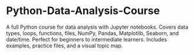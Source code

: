 # Python-Data-Analysis-Course
A full Python course for data analysis with Jupyter notebooks. Covers data types, loops, functions, files, NumPy, Pandas, Matplotlib, Seaborn, and date/time. Perfect for beginners to intermediate learners. Includes examples, practice files, and a visual topic map.
